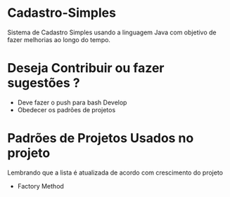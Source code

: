 # Cadastro-Simples
Sistema de Cadastro Simples usando a linguagem Java com objetivo de fazer melhorias ao longo do tempo.

# Deseja Contribuir ou fazer sugestões ?
- Deve fazer o push para bash Develop
- Obedecer os padrões de projetos

# Padrões de Projetos Usados no projeto
Lembrando que a lista é atualizada de acordo com crescimento do projeto
- Factory Method
